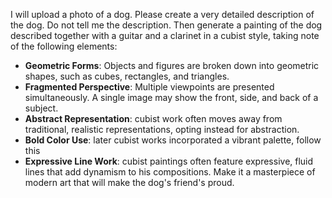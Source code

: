 I will upload a photo of a dog. Please create a very detailed description of the dog. Do not tell me the description. Then generate a painting of the dog described together with a guitar and a clarinet in a cubist style, taking note of the following elements:
- **Geometric Forms**: Objects and figures are broken down into geometric shapes, such as cubes, rectangles, and triangles.
- **Fragmented Perspective**: Multiple viewpoints are presented simultaneously. A single image may show the front, side, and back of a subject.
- **Abstract Representation**: cubist work often moves away from traditional, realistic representations, opting instead for abstraction.
- **Bold Color Use**:  later cubist works incorporated a vibrant palette, follow this 
- **Expressive Line Work**: cubist paintings often feature expressive, fluid lines that add dynamism to his compositions.
Make it a masterpiece of modern art that will make the dog's friend's proud.